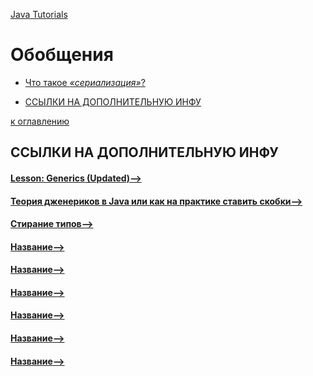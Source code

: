 [Java Tutorials](README.md)

# Обобщения
+ [Что такое _«сериализация»_?](#Что-такое-сериализация)



+ [ССЫЛКИ НА ДОПОЛНИТЕЛЬНУЮ ИНФУ](#ССЫЛКИ-НА-ДОПОЛНИТЕЛЬНУЮ-ИНФУ)



[к оглавлению](#Обобщения)




## ССЫЛКИ НА ДОПОЛНИТЕЛЬНУЮ ИНФУ
#### [Lesson: Generics (Updated)-->]( https://docs.oracle.com/javase/tutorial/java/generics/index.html )
#### [Теория дженериков в Java или как на практике ставить скобки-->]( https://javarush.ru/groups/posts/2004-teorija-dzhenerikov-v-java-ili-gde-na-praktike-stavitjh-skobki )
#### [Стирание типов-->]( https://javarush.ru/groups/posts/2315-stiranie-tipov )
#### [Название-->]( Ссылка )
#### [Название-->]( Ссылка )
#### [Название-->]( Ссылка )
#### [Название-->]( Ссылка )
#### [Название-->]( Ссылка )
#### [Название-->]( Ссылка )
